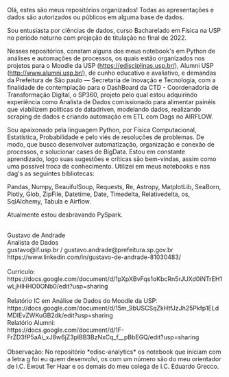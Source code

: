 Olá, estes são meus repositórios organizados! Todas as apresentações e dados são autorizados ou públicos em alguma base de dados.

Sou entusiasta por ciências de dados, curso Bacharelado em Física na USP no período noturno com projeção de titulação no final de 2022.

Nesses repositórios, constam alguns dos meus notebook's em Python de análises e automações de processos, os quais estão organizados nos projetos para o Moodle da USP (https://edisciplinas.usp.br/), Alumni USP (http://www.alumni.usp.br/), de cunho educativo e avaliativo, e demandas da Prefeitura de São paulo — Secretaria de Inovação e Tecnologia, com a finalidade de contemplação para o DashBoard da CTD - Coordenadoria de Transformação Digital, o  SP360, projeto pelo qual estou adquirindo experiência como Analista de Dados comissionado para alimentar painéis que viabilizem políticas de datadriven, modelando dados, realizando scraping de dados e criando automação em ETL com Dags no AIRFLOW.

Sou apaixonado pela linguagem Python, por Física Computacional, Estatística, Probabilidade e pelo viés de resoluções de problemas. De modo, que busco desenvolver automatização, organização e conexão de processos, e solucionar cases de BigData. 
Estou em constante aprendizado, logo suas sugestões e críticas são bem-vindas, assim como uma possível troca de conhecimento.
Utilizei em meus notebooks e nas dag's as seguintes bibliotecas:

Pandas, Numpy, BeauifulSoup, Requests, Re, Astropy, MatplotLib, SeaBorn, Plotly, Glob, ZipFile, Datetime, Date, Timedelta, Relativedelta, os, SqlAlchemy, Tabula e Airflow.

Atualmente estou desbravando PySpark.

<br>
Gustavo de Andrade<br>
Analista de Dados<br>
gustavo@if.usp.br / gustavo.andrade@prefeitura.sp.gov.br<br>
https://www.linkedin.com/in/gustavo-de-andrade-81030483/ <br><br>
Currículo: <br> https://docs.google.com/document/d/1pXpXBvFqs1oKbcRn5rJUXd0iNTrEH1wLjHlHHO0ONb0/edit?usp=sharing
<br>
<br>
Relatório IC em Análise de Dados do Moodle da USP:<br>
https://docs.google.com/document/d/15m_9bUSCSqZkHtfJzJh25Pkfp1ELdMDIEvZWKuGB2dk/edit?usp=sharing
<br>
Relatório Alumni: <br>
https://docs.google.com/document/d/1F-FrZD3fP5aAi_xJ8w6jZ3plBB3BzNxCq_f__pBbEGQ/edit?usp=sharing
<br>
<br>
Observação: No repositório *edisc-analytics* os notebook que iniciam com a letra g foi eu quem desenvolvi, os com um número são do meu orientador de I.C. Ewout Ter Haar e os demais do meu colega de I.C. Eduardo Grecco.

